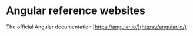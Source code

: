 # Angular reference websites

The official Angular documentation [https://angular.io/](https://angular.io/) 

